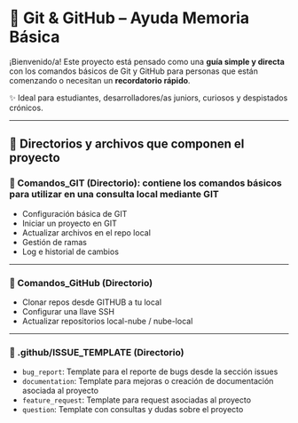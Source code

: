 # 🧠 Git & GitHub – Ayuda Memoria Básica

¡Bienvenido/a! Este proyecto está pensado como una **guía simple y directa** con los comandos básicos de Git y GitHub para personas que están comenzando o necesitan un **recordatorio rápido**.

✨ Ideal para estudiantes, desarrolladores/as juniors, curiosos y despistados crónicos.

---

## 📂 Directorios y archivos que componen el proyecto

### 📁 Comandos_GIT (Directorio): contiene los comandos básicos para utilizar en una consulta local mediante GIT

- Configuración básica de GIT  
- Iniciar un proyecto en GIT  
- Actualizar archivos en el repo local  
- Gestión de ramas  
- Log e historial de cambios  

---

### 📁 Comandos_GitHub (Directorio)

- Clonar repos desde GITHUB a tu local  
- Configurar una llave SSH  
- Actualizar repositorios local-nube / nube-local  

---

### 📁 .github/ISSUE_TEMPLATE (Directorio)

- `bug_report`: Template para el reporte de bugs desde la sección issues  
- `documentation`: Template para mejoras o creación de documentación asociada al proyecto  
- `feature_request`: Template para request asociadas al proyecto  
- `question`: Template con consultas y dudas sobre el proyecto  
